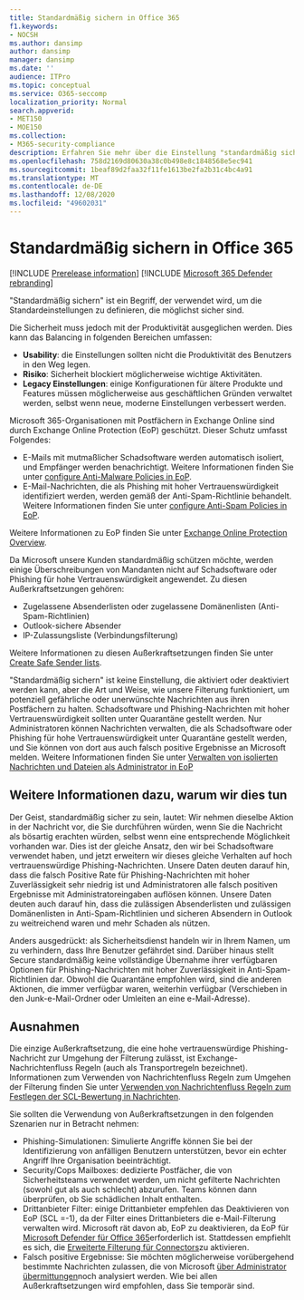 ```yaml
---
title: Standardmäßig sichern in Office 365
f1.keywords:
- NOCSH
ms.author: dansimp
author: dansimp
manager: dansimp
ms.date: ''
audience: ITPro
ms.topic: conceptual
ms.service: O365-seccomp
localization_priority: Normal
search.appverid:
- MET150
- MOE150
ms.collection:
- M365-security-compliance
description: Erfahren Sie mehr über die Einstellung "standardmäßig sicher" in Exchange Online Protection (EoP).
ms.openlocfilehash: 758d2169d80630a38c0b498e8c1848568e5ec941
ms.sourcegitcommit: 1beaf89d2faa32f11fe1613be2fa2b31c4bc4a91
ms.translationtype: MT
ms.contentlocale: de-DE
ms.lasthandoff: 12/08/2020
ms.locfileid: "49602031"
---
```

# <a name="secure-by-default-in-office-365"></a>Standardmäßig sichern in Office 365

[!INCLUDE [Prerelease information](../includes/prerelease.md)]
[!INCLUDE [Microsoft 365 Defender rebranding](../includes/microsoft-defender-for-office.md)]

"Standardmäßig sichern" ist ein Begriff, der verwendet wird, um die Standardeinstellungen zu definieren, die möglichst sicher sind.

Die Sicherheit muss jedoch mit der Produktivität ausgeglichen werden. Dies kann das Balancing in folgenden Bereichen umfassen:

- **Usability**: die Einstellungen sollten nicht die Produktivität des Benutzers in den Weg legen.
- **Risiko**: Sicherheit blockiert möglicherweise wichtige Aktivitäten.
- **Legacy Einstellungen**: einige Konfigurationen für ältere Produkte und Features müssen möglicherweise aus geschäftlichen Gründen verwaltet werden, selbst wenn neue, moderne Einstellungen verbessert werden.

Microsoft 365-Organisationen mit Postfächern in Exchange Online sind durch Exchange Online Protection (EoP) geschützt. Dieser Schutz umfasst Folgendes:

- E-Mails mit mutmaßlicher Schadsoftware werden automatisch isoliert, und Empfänger werden benachrichtigt. Weitere Informationen finden Sie unter [configure Anti-Malware Policies in EoP](configure-anti-malware-policies.md).
- E-Mail-Nachrichten, die als Phishing mit hoher Vertrauenswürdigkeit identifiziert werden, werden gemäß der Anti-Spam-Richtlinie behandelt. Weitere Informationen finden Sie unter [configure Anti-Spam Policies in EoP](configure-your-spam-filter-policies.md).

Weitere Informationen zu EoP finden Sie unter [Exchange Online Protection Overview](exchange-online-protection-overview.md).

Da Microsoft unsere Kunden standardmäßig schützen möchte, werden einige Überschreibungen von Mandanten nicht auf Schadsoftware oder Phishing für hohe Vertrauenswürdigkeit angewendet. Zu diesen Außerkraftsetzungen gehören:

- Zugelassene Absenderlisten oder zugelassene Domänenlisten (Anti-Spam-Richtlinien)
- Outlook-sichere Absender
- IP-Zulassungsliste (Verbindungsfilterung)

Weitere Informationen zu diesen Außerkraftsetzungen finden Sie unter [Create Safe Sender lists](create-safe-sender-lists-in-office-365.md).

"Standardmäßig sichern" ist keine Einstellung, die aktiviert oder deaktiviert werden kann, aber die Art und Weise, wie unsere Filterung funktioniert, um potenziell gefährliche oder unerwünschte Nachrichten aus ihren Postfächern zu halten. Schadsoftware und Phishing-Nachrichten mit hoher Vertrauenswürdigkeit sollten unter Quarantäne gestellt werden. Nur Administratoren können Nachrichten verwalten, die als Schadsoftware oder Phishing für hohe Vertrauenswürdigkeit unter Quarantäne gestellt werden, und Sie können von dort aus auch falsch positive Ergebnisse an Microsoft melden. Weitere Informationen finden Sie unter [Verwalten von isolierten Nachrichten und Dateien als Administrator in EoP](manage-quarantined-messages-and-files.md)

## <a name="more-on-why-were-doing-this"></a>Weitere Informationen dazu, warum wir dies tun

Der Geist, standardmäßig sicher zu sein, lautet: Wir nehmen dieselbe Aktion in der Nachricht vor, die Sie durchführen würden, wenn Sie die Nachricht als bösartig erachten würden, selbst wenn eine entsprechende Möglichkeit vorhanden war. Dies ist der gleiche Ansatz, den wir bei Schadsoftware verwendet haben, und jetzt erweitern wir dieses gleiche Verhalten auf hoch vertrauenswürdige Phishing-Nachrichten. Unsere Daten deuten darauf hin, dass die falsch Positive Rate für Phishing-Nachrichten mit hoher Zuverlässigkeit sehr niedrig ist und Administratoren alle falsch positiven Ergebnisse mit Administratoreingaben auflösen können. Unsere Daten deuten auch darauf hin, dass die zulässigen Absenderlisten und zulässigen Domänenlisten in Anti-Spam-Richtlinien und sicheren Absendern in Outlook zu weitreichend waren und mehr Schaden als nützen.

Anders ausgedrückt: als Sicherheitsdienst handeln wir in Ihrem Namen, um zu verhindern, dass Ihre Benutzer gefährdet sind. Darüber hinaus stellt Secure standardmäßig keine vollständige Übernahme ihrer verfügbaren Optionen für Phishing-Nachrichten mit hoher Zuverlässigkeit in Anti-Spam-Richtlinien dar. Obwohl die Quarantäne empfohlen wird, sind die anderen Aktionen, die immer verfügbar waren, weiterhin verfügbar (Verschieben in den Junk-e-Mail-Ordner oder Umleiten an eine e-Mail-Adresse).

## <a name="exceptions"></a>Ausnahmen

Die einzige Außerkraftsetzung, die eine hohe vertrauenswürdige Phishing-Nachricht zur Umgehung der Filterung zulässt, ist Exchange-Nachrichtenfluss Regeln (auch als Transportregeln bezeichnet). Informationen zum Verwenden von Nachrichtenfluss Regeln zum Umgehen der Filterung finden Sie unter [Verwenden von Nachrichtenfluss Regeln zum Festlegen der SCL-Bewertung in Nachrichten](use-mail-flow-rules-to-set-the-spam-confidence-level-scl-in-messages.md).

Sie sollten die Verwendung von Außerkraftsetzungen in den folgenden Szenarien nur in Betracht nehmen:

- Phishing-Simulationen: Simulierte Angriffe können Sie bei der Identifizierung von anfälligen Benutzern unterstützen, bevor ein echter Angriff Ihre Organisation beeinträchtigt.
- Security/Cops Mailboxes: dedizierte Postfächer, die von Sicherheitsteams verwendet werden, um nicht gefilterte Nachrichten (sowohl gut als auch schlecht) abzurufen. Teams können dann überprüfen, ob Sie schädlichen Inhalt enthalten.
- Drittanbieter Filter: einige Drittanbieter empfehlen das Deaktivieren von EoP (SCL =-1), da der Filter eines Drittanbieters die e-Mail-Filterung verwalten wird. Microsoft rät davon ab, EoP zu deaktivieren, da EoP für [Microsoft Defender für Office 365](office-365-atp.md)erforderlich ist. Stattdessen empfiehlt es sich, die [Erweiterte Filterung für Connectors](https://docs.microsoft.com/exchange/mail-flow-best-practices/use-connectors-to-configure-mail-flow/enhanced-filtering-for-connectors)zu aktivieren.
- Falsch positive Ergebnisse: Sie möchten möglicherweise vorübergehend bestimmte Nachrichten zulassen, die von Microsoft [über Administrator übermittungen](admin-submission.md)noch analysiert werden. Wie bei allen Außerkraftsetzungen wird empfohlen, dass Sie temporär sind.
